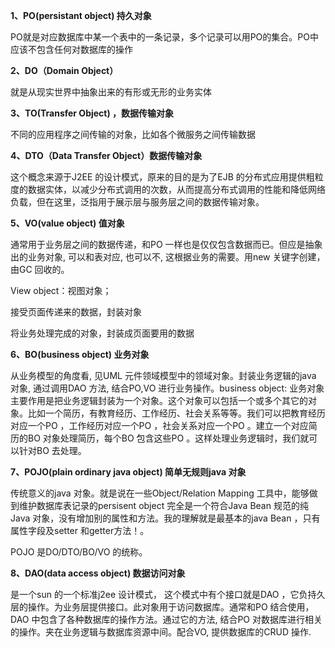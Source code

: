 **1、PO(persistant object) 持久对象**

PO就是对应数据库中某一个表中的一条记录，多个记录可以用PO的集合。PO中应该不包含任何对数据库的操作

**2、DO（Domain Object）**

就是从现实世界中抽象出来的有形或无形的业务实体

**3、TO(Transfer Object) ，数据传输对象**

不同的应用程序之间传输的对象，比如各个微服务之间传输数据

**4、DTO（Data Transfer Object）数据传输对象**

这个概念来源于J2EE 的设计模式，原来的目的是为了EJB 的分布式应用提供粗粒度的数据实体，以减少分布式调用的次数，从而提高分布式调用的性能和降低网络负载，但在这里，泛指用于展示层与服务层之间的数据传输对象。

**5、VO(value object) 值对象**

通常用于业务层之间的数据传递，和PO 一样也是仅仅包含数据而已。但应是抽象出的业务对象, 可以和表对应, 也可以不, 这根据业务的需要。用new 关键字创建，由GC 回收的。

View object：视图对象；

接受页面传递来的数据，封装对象

将业务处理完成的对象，封装成页面要用的数据

**6、BO(business object) 业务对象**

从业务模型的角度看, 见UML 元件领域模型中的领域对象。封装业务逻辑的java 对象, 通过调用DAO 方法, 结合PO,VO 进行业务操作。business object: 业务对象主要作用是把业务逻辑封装为一个对象。这个对象可以包括一个或多个其它的对象。比如一个简历，有教育经历、工作经历、社会关系等等。我们可以把教育经历对应一个PO ，工作经历对应一个PO ，社会关系对应一个PO 。建立一个对应简历的BO 对象处理简历，每个BO 包含这些PO 。这样处理业务逻辑时，我们就可以针对BO 去处理。

**7、POJO(plain ordinary java object) 简单无规则java 对象**

传统意义的java 对象。就是说在一些Object/Relation Mapping 工具中，能够做到维护数据库表记录的persisent object 完全是一个符合Java Bean 规范的纯Java 对象，没有增加别的属性和方法。我的理解就是最基本的java Bean ，只有属性字段及setter 和getter方法！。

POJO 是DO/DTO/BO/VO 的统称。

**8、DAO(data access object) 数据访问对象**

是一个sun 的一个标准j2ee 设计模式， 这个模式中有个接口就是DAO ，它负持久层的操作。为业务层提供接口。此对象用于访问数据库。通常和PO 结合使用， DAO 中包含了各种数据库的操作方法。通过它的方法, 结合PO 对数据库进行相关的操作。夹在业务逻辑与数据库资源中间。配合VO, 提供数据库的CRUD 操作.


